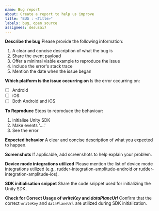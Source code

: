 ```yaml
---
name: Bug report
about: Create a report to help us improve
title: "BUG : <Title>"
labels: bug, open source
assignees: desusai7
---
```


**Describe the bug**
Please provide the following information:

1. A clear and concise description of what the bug is
2. Share the event payload
3. Offer a minimal viable example to reproduce the issue
4. Include the error's stack trace
5. Mention the date when the issue began

**Which platform is the issue occurring on**
Is the error occurring on:

- [ ] Android
- [ ] iOS
- [ ] Both Android and iOS

**To Reproduce**
Steps to reproduce the behaviour:

1. Initialise Unity SDK
2. Make events '....'
3. See the error

**Expected behavior**
A clear and concise description of what you expected to happen.

**Screenshots**
If applicable, add screenshots to help explain your problem.

**Device mode integrations utilized**
Please mention the list of device mode integrations utilized (e.g., rudder-integration-amplitude-android or rudder-integration-amplitude-ios).

**SDK initialisation snippet**
Share the code snippet used for initializing the Unity SDK.

**Check for Correct Usage of _writeKey_ and _dataPlaneUrl_**
Confirm that the correct `writeKey` and `dataPlaneUrl` are utilized during SDK initialization.
